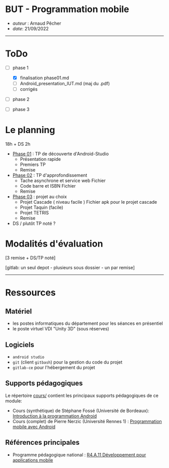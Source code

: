 # BUT - Programmation mobile

* *auteur* : Arnaud Pêcher
* *date*: 21/09/2022

---

# ToDo

- [ ] phase 1
  - [x] finalisation phase01.md
  - [ ] Android_presentation_IUT.md (maj du .pdf)
  - [ ] corrigés
- [ ] phase 2
- [ ] phase 3


# Le planning

18h + DS 2h

* [Phase 01](phases/phase01.md) : TP de découverte d'Android-Studio
    * Présentation rapide 
    * Premiers TP 
    * Remise
* [Phase 02](phases/phase02.md) : TP d'approfondissement
    * Tache asynchrone et service web Fichier
    * Code barre et ISBN Fichier
    * Remise
* [Phase 03](phases/phase03.md) : projet au choix
    * Projet Cascade ( niveau facile ) Fichier apk pour le projet cascade 
    * Projet Taquin (facile) 
    * Projet TETRIS 
    * Remise
* DS / plutôt TP noté ?

#  Modalités d'évaluation

[3 remise + DS/TP noté]

[gitlab: un seul depot - plusieurs sous dossier - un par remise]

---

# Ressources

## Matériel 

* les postes informatiques du département pour les séances en présentiel
* le poste virtuel VDI "Unity 3D" (sous réserves)

## Logiciels

* `android studio`
* `git` (client `gitbash`) pour la gestion du code du projet
* `gitlab-ce` pour l'hébergement du projet

## Supports pédagogiques

Le répertoire [cours/](cours/) contient les principaux supports pédagogiques de ce module:

* Cours (synthétique) de Stéphane Fossé (Université de Bordeaux): [Introduction à la programmation Android](cours/Android_presentation_IUT.pdf)
* Cours (complet) de Pierre Nerzic (Université Rennes 1) : [Programmation mobile avec Android](cours/polyAndroid.pdf)

## Références principales

* Programme pédagogique national : [R4.A.11 Développement pour applications mobile](PPN.md) 


